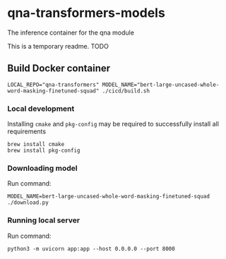 # qna-transformers-models
The inference container for the qna module

This is a temporary readme. TODO

## Build Docker container

```
LOCAL_REPO="qna-transformers" MODEL_NAME="bert-large-uncased-whole-word-masking-finetuned-squad" ./cicd/build.sh
```


### Local development

Installing `cmake` and `pkg-config` may be required to successfully install all requirements
```
brew install cmake
brew install pkg-config
```

### Downloading model

Run command: 
```
MODEL_NAME=bert-large-uncased-whole-word-masking-finetuned-squad ./download.py
```

### Running local server

Run command:
```
python3 -m uvicorn app:app --host 0.0.0.0 --port 8000    
```